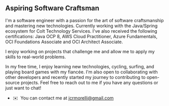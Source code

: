 Aspiring Software Craftsman
---------------------------

I'm a software engineer with a passion for the art of software craftsmanship and mastering new technologies. Currently working with the Java/Spring ecosystem for Colt Technology Services. I've also received the following certifications: Java OCP 8, AWS Cloud Practitioner, Azure Fundamentals, OCI Foundations Associate and OCI Architect Associate. 

I enjoy working on projects that challenge me and allow me to apply my skills to real-world problems. 

In my free time, I enjoy learning new technologies, cycling, surfing, and playing board games with my fiancée. I'm also open to collaborating with other developers and recently started my journey to contributing to open-source projects. Feel free to reach out to me if you have any questions or just want to chat!

*   ✉️  You can contact me at [jcrmorelli@gmail.com](mailto:jcrmorelli@gmail.com)
